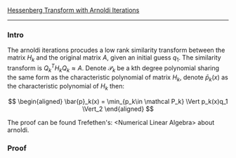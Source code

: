 [Hessenberg Transform with Arnoldi Iterations](../AMATH%20584%20Numerical%20Linear%20Algebra/Hessenberg%20Form/Hessenberg%20Transform%20with%20Arnoldi%20Iterations.md) 

---
### **Intro**

The arnoldi iterations procudes a low rank similarity transform between the matrix $H_k$ and the original matrix $A$, given an initial guess $q_1$. The similarity transform is $Q_k^TH_kQ_k\approx A$. Denote $\mathcal P_k$ be a kth degree polynomial sharing the same form as the characteristic polynomial of matrix $H_k$, denote $\bar{p}_k(x)$ as the characteristic polynomial of $H_k$ then: 

$$
\begin{aligned}
    \bar{p}_k(x) = \min_{p_k\in \mathcal P_k}
    \Vert 
        p_k(x)q_1
    \Vert_2
\end{aligned}
$$

The proof can be found Trefethen's: \<Numerical Linear Algebra\> about arnoldi. 


### **Proof**



